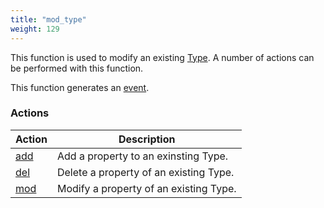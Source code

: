 ```yaml
---
title: "mod_type"
weight: 129
---
```


This function is used to modify an existing [Type](../../data-types/type). A number of actions can be performed with this function.

This function generates an [event](../../overview/events).

### Actions

Action | Description
------ | -----------
[add](./add) | Add a property to an exinsting Type. 
[del](./del) | Delete a property of an existing Type. 
[mod](./mod) | Modify a property of an existing Type. 

